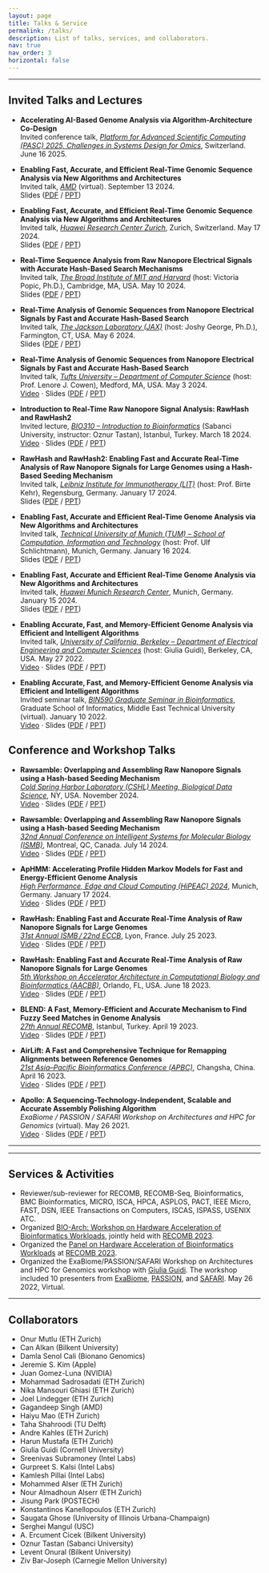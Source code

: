 ```yaml
---
layout: page
title: Talks & Service
permalink: /talks/
description: List of talks, services, and collaborators.
nav: true
nav_order: 3
horizontal: false
---
```


___

## Invited Talks and Lectures

- **Accelerating AI-Based Genome Analysis via Algorithm-Architecture Co-Design**  
   Invited conference talk, *[Platform for Advanced Scientific Computing (PASC) 2025, Challenges in Systems Design for Omics](https://pasc25.pasc-conference.org/)*, Switzerland. June 16 2025.

- **Enabling Fast, Accurate, and Efficient Real-Time Genomic Sequence Analysis via New Algorithms and Architectures**  
   Invited talk, *[AMD](https://www.amd.com/en/corporate/research/about.html)* (virtual). September 13 2024.  
   Slides ([PDF](https://people.ee.ethz.ch/~firtinac/pub/firtina-2024_09-amd-accelerating_real-time_genome_analysis.pdf) / [PPT](https://people.ee.ethz.ch/~firtinac/pub/firtina-2024_09-amd-accelerating_real-time_genome_analysis.pptx))

- **Enabling Fast, Accurate, and Efficient Real-Time Genomic Sequence Analysis via New Algorithms and Architectures**  
   Invited talk, *[Huawei Research Center Zurich](https://www.huawei.com/)*, Zurich, Switzerland. May 17 2024.  
   Slides ([PDF](https://people.ee.ethz.ch/~firtinac/pub/firtina-2024_05-huawei_zurich-accelerating_real-time_genome_analysis.pdf) / [PPT](https://people.ee.ethz.ch/~firtinac/pub/firtina-2024_05-huawei_zurich-accelerating_real-time_genome_analysis.pptx))

- **Real-Time Sequence Analysis from Raw Nanopore Electrical Signals with Accurate Hash-Based Search Mechanisms**  
   Invited talk, *[The Broad Institute of MIT and Harvard](https://www.broadinstitute.org/bios/victoria-popic)* (host: Victoria Popic, Ph.D.), Cambridge, MA, USA. May 10 2024.  
   Slides ([PDF](https://people.ee.ethz.ch/~firtinac/pub/firtina-2024_05-broad-real-time_and_fuzzy_genome_analysis.pdf) / [PPT](https://people.ee.ethz.ch/~firtinac/pub/firtina-2024_05-broad-real-time_and_fuzzy_genome_analysis.pptx))

- **Real-Time Analysis of Genomic Sequences from Nanopore Electrical Signals by Fast and Accurate Hash-Based Search**  
   Invited talk, *[The Jackson Laboratory (JAX)](https://www.jax.org/people/joshy-george)* (host: Joshy George, Ph.D.), Farmington, CT, USA. May 6 2024.  
   Slides ([PDF](https://people.ee.ethz.ch/~firtinac/pub/firtina-2024_05-jax-real-time_genome_analysis.pdf) / [PPT](https://people.ee.ethz.ch/~firtinac/pub/firtina-2024_05-jax-real-time_genome_analysis.pptx))

- **Real-Time Analysis of Genomic Sequences from Nanopore Electrical Signals by Fast and Accurate Hash-Based Search**  
   Invited talk, *[Tufts University – Department of Computer Science](https://facultyprofiles.tufts.edu/lenore-cowen)* (host: Prof. Lenore J. Cowen), Medford, MA, USA. May 3 2024.  
   [Video](https://www.youtube.com/watch?v=NXuNuWDUPyY) · Slides ([PDF](https://people.ee.ethz.ch/~firtinac/pub/firtina-2024_05-tufts-real-time_genome_analysis.pdf) / [PPT](https://people.ee.ethz.ch/~firtinac/pub/firtina-2024_05-tufts-real-time_genome_analysis.pptx))

- **Introduction to Real-Time Raw Nanopore Signal Analysis: RawHash and RawHash2**  
   Invited lecture, *[BIO310 – Introduction to Bioinformatics](https://people.sabanciuniv.edu/otastan/)* (Sabanci University, instructor: Oznur Tastan), Istanbul, Turkey. March 18 2024.  
   [Video](https://www.youtube.com/watch?v=8dmS37oXb5c) · Slides ([PDF](https://people.ee.ethz.ch/~firtinac/pub/firtina-2024_03-sabanci-real-time_genome_analysis.pdf) / [PPT](https://people.ee.ethz.ch/~firtinac/pub/firtina-2024_03-sabanci-real-time_genome_analysis.pptx))

- **RawHash and RawHash2: Enabling Fast and Accurate Real-Time Analysis of Raw Nanopore Signals for Large Genomes using a Hash-Based Seeding Mechanism**  
   Invited talk, *[Leibniz Institute for Immunotherapy (LIT)](https://lit.eu/our-scientists/prof-birte-kehr/)* (host: Prof. Birte Kehr), Regensburg, Germany. January 17 2024.  
   Slides ([PDF](https://people.ee.ethz.ch/~firtinac/pub/firtina-2024_01-lit-real-time_genome_analysis.pdf) / [PPT](https://people.ee.ethz.ch/~firtinac/pub/firtina-2024_01-lit-real-time_genome_analysis.pptx))

- **Enabling Fast, Accurate and Efficient Real-Time Genome Analysis via New Algorithms and Architectures**  
   Invited talk, *[Technical University of Munich (TUM) – School of Computation, Information and Technology](https://www.ce.cit.tum.de/en/eda/persons/ulf-schlichtmann/)* (host: Prof. Ulf Schlichtmann), Munich, Germany. January 16 2024.  
   Slides ([PDF](https://people.ee.ethz.ch/~firtinac/pub/firtina-2024_01-tum-enabling_real-time_acceleration.pdf) / [PPT](https://people.ee.ethz.ch/~firtinac/pub/firtina-2024_01-tum-enabling_real-time_acceleration.pptx))

- **Enabling Fast, Accurate and Efficient Real-Time Genome Analysis via New Algorithms and Architectures**  
    Invited talk, *[Huawei Munich Research Center](https://www.huawei.com/)*, Munich, Germany. January 15 2024.  
    Slides ([PDF](https://people.ee.ethz.ch/~firtinac/pub/firtina-2024_01-huawei-enabling_real-time_acceleration.pdf) / [PPT](https://people.ee.ethz.ch/~firtinac/pub/firtina-2024_01-huawei-enabling_real-time_acceleration.pptx))

- **Enabling Accurate, Fast, and Memory-Efficient Genome Analysis via Efficient and Intelligent Algorithms**  
    Invited talk, *[University of California, Berkeley – Department of Electrical Engineering and Computer Sciences](https://eecs.berkeley.edu/)* (host: Giulia Guidi), Berkeley, CA, USA. May 27 2022.  
    [Video](https://www.youtube.com/watch?v=5C3FdBXrSlg) · Slides ([PDF](https://people.ee.ethz.ch/~firtinac/pub/enabling_fast_efficient_genome_analysis-firtina-2022_05_27-ucb.pdf) / [PPT](https://people.ee.ethz.ch/~firtinac/pub/enabling_fast_efficient_genome_analysis-firtina-2022_05_27-ucb.pptx))

- **Enabling Accurate, Fast, and Memory-Efficient Genome Analysis via Efficient and Intelligent Algorithms**  
    Invited seminar talk, *[BIN590 Graduate Seminar in Bioinformatics](https://catalog.metu.edu.tr/course.php?prog=908&course_code=9080590)*, Graduate School of Informatics, Middle East Technical University (virtual). January 10 2022.  
    [Video](https://www.youtube.com/watch?v=Y4KMqvUYF-E) · Slides ([PDF](https://people.ee.ethz.ch/~firtinac/pub/enabling_fast_efficient_genome_analysis-firtina-2022_01_10-metu-graduateseminar.pdf) / [PPT](https://people.ee.ethz.ch/~firtinac/pub/enabling_fast_efficient_genome_analysis-firtina-2022_01_10-metu-graduateseminar.pptx))

## Conference and Workshop Talks

- **Rawsamble: Overlapping and Assembling Raw Nanopore Signals using a Hash-based Seeding Mechanism**  
   *[Cold Spring Harbor Laboratory (CSHL) Meeting, Biological Data Science](https://meetings.cshl.edu/abstracts.aspx?meet=DATA&year=24)*, NY, USA. November 2024.  
   [Video](https://youtu.be/D3-QytzMdMc) · Slides ([PDF](https://people.ee.ethz.ch/%7Efirtinac/pub/rawsamble_firtina_cshl-biological_data_science_2024.pdf) / [PPT](https://people.ee.ethz.ch/%7Efirtinac/pub/rawsamble_firtina_cshl-biological_data_science_2024.pptx))

- **Rawsamble: Overlapping and Assembling Raw Nanopore Signals using a Hash-based Seeding Mechanism**  
   *[32nd Annual Conference on Intelligent Systems for Molecular Biology (ISMB)](https://www.iscb.org/ismb2024/programme-schedule/scientific-programme/hitseq)*, Montreal, QC, Canada. July 14 2024.  
   [Video](https://youtu.be/xdNN1ddp8EQ) · Slides ([PDF](https://people.ee.ethz.ch/%7Efirtinac/pub/rawsamble-firtina-2024-ismb.pdf) / [PPT](https://people.ee.ethz.ch/%7Efirtinac/pub/rawsamble-firtina-2024-ismb.pptx))

- **ApHMM: Accelerating Profile Hidden Markov Models for Fast and Energy-Efficient Genome Analysis**  
   *[High Performance, Edge and Cloud Computing (HiPEAC) 2024](https://www.hipeac.net/2024/munich/)*, Munich, Germany. January 17 2024.  
   [Video](https://youtu.be/a8RFca-jXPk) · Slides ([PDF](https://people.ee.ethz.ch/~firtinac/pub/aphmm-firtina-2024-hipeac.pdf) / [PPT](https://people.ee.ethz.ch/~firtinac/pub/aphmm-firtina-2024-hipeac.pptx))

- **RawHash: Enabling Fast and Accurate Real-Time Analysis of Raw Nanopore Signals for Large Genomes**  
   *[31st Annual ISMB / 22nd ECCB](https://www.iscb.org/ismbeccb2023-programme/tracks/hitseq)*, Lyon, France. July 25 2023.  
   [Video](https://youtu.be/ti0M6TvRkTs) · Slides ([PDF](https://people.ee.ethz.ch/%7Efirtinac/pub/rawhash-firtina-2023-ismbeccb.pdf) / [PPT](https://people.ee.ethz.ch/%7Efirtinac/pub/rawhash-firtina-2023-ismbeccb.pptx))

- **RawHash: Enabling Fast and Accurate Real-Time Analysis of Raw Nanopore Signals for Large Genomes**  
   *[5th Workshop on Accelerator Architecture in Computational Biology and Bioinformatics (AACBB)](https://aacbb-workshop.github.io/)*, Orlando, FL, USA. June 18 2023.  
   [Video](https://youtu.be/-7_pFwriK9c) · Slides ([PDF](https://people.ee.ethz.ch/%7Efirtinac/pub/rawhash-firtina-2023_06_18-aacbb.pdf) / [PPT](https://people.ee.ethz.ch/%7Efirtinac/pub/rawhash-firtina-2023_06_18-aacbb.pptx))

- **BLEND: A Fast, Memory-Efficient and Accurate Mechanism to Find Fuzzy Seed Matches in Genome Analysis**  
   *[27th Annual RECOMB](http://recomb2023.bilkent.edu.tr/index.html)*, Istanbul, Turkey. April 19 2023.  
   [Video](https://youtu.be/k9NzGwaF_mE) · Slides ([PDF](https://people.ee.ethz.ch/~firtinac/pub/blend-firtina-2023_04_19-recomb.pdf) / [PPT](https://people.ee.ethz.ch/~firtinac/pub/blend-firtina-2023_04_19-recomb.pptx))

- **AirLift: A Fast and Comprehensive Technique for Remapping Alignments between Reference Genomes**  
   *[21st Asia–Pacific Bioinformatics Conference (APBC)](http://bioinformatics.csu.edu.cn/APBC2023/)*, Changsha, China. April 16 2023.  
   [Video](https://youtu.be/nJKJK15t5YM) · Slides ([PDF](https://people.ee.ethz.ch/~firtinac/pub/airlift-firtina-2023_04_16-apbc.pdf) / [PPT](https://people.ee.ethz.ch/~firtinac/pub/airlift-firtina-2023_04_16-apbc.pptx))

- **Apollo: A Sequencing-Technology-Independent, Scalable and Accurate Assembly Polishing Algorithm**  
   *ExaBiome / PASSION / SAFARI Workshop on Architectures and HPC for Genomics* (virtual). May 26 2021.  
   [Video](https://people.ee.ethz.ch/~firtinac/pub/apollo-firtina-2021_05_26-workshop.mp4) · Slides ([PDF](https://people.ee.ethz.ch/~firtinac/pub/apollo-firtina-2021_05_26-workshop.pdf) / [PPT](https://people.ee.ethz.ch/~firtinac/pub/apollo-firtina-2021_05_26-workshop.pptx))

---

___
## Services & Activities

  * Reviewer/sub-reviewer for RECOMB, RECOMB-Seq, Bioinformatics, BMC Bioinformatics, MICRO, ISCA, HPCA, ASPLOS, PACT, IEEE Micro, FAST, DSN, IEEE Transactions on Computers, ISCAS, ISPASS, USENIX ATC.
  * Organized [BIO-Arch: Workshop on Hardware Acceleration of Bioinformatics Workloads](https://safari.ethz.ch/recomb23-arch-workshop/), jointly held with [RECOMB 2023](http://recomb2023.bilkent.edu.tr/index.html).
  * Organized the [Panel on Hardware Acceleration of Bioinformatics Workloads](https://safari.ethz.ch/recomb23-arch-workshop/panel/) at [RECOMB 2023](http://recomb2023.bilkent.edu.tr/program.html).
  * Organized the ExaBiome/PASSION/SAFARI Workshop on Architectures and HPC for Genomics workshop with [Giulia Guidi](https://giuliaguidi.github.io). The workshop included 10 presenters from [ExaBiome](https://sites.google.com/lbl.gov/exabiome), [PASSION](https://passion.lbl.gov), and [SAFARI](https://safari.ethz.ch). May 26 2022, Virtual.
  
___
## Collaborators
  * Onur Mutlu (ETH Zurich)
  * Can Alkan (Bilkent University)
  * Damla Senol Cali (Bionano Genomics)
  * Jeremie S. Kim (Apple)
  * Juan Gomez-Luna (NVIDIA)
  * Mohammad Sadrosadati (ETH Zurich)
  * Nika Mansouri Ghiasi (ETH Zurich)
  * Joel Lindegger (ETH Zurich)
  * Gagandeep Singh (AMD)
  * Haiyu Mao (ETH Zurich)
  * Taha Shahroodi (TU Delft)
  * Andre Kahles (ETH Zurich)
  * Harun Mustafa (ETH Zurich)
  * Giulia Guidi (Cornell University)
  * Sreenivas Subramoney (Intel Labs)
  * Gurpreet S. Kalsi (Intel Labs)
  * Kamlesh Pillai (Intel Labs)
  * Mohammed Alser (ETH Zurich)
  * Nour Almadhoun Alserr (ETH Zurich)
  * Jisung Park (POSTECH)
  * Konstantinos Kanellopoulos (ETH Zurich)
  * Saugata Ghose (University of Illinois Urbana-Champaign)
  * Serghei Mangul (USC)
  * A. Ercument Cicek (Bilkent University)
  * Oznur Tastan (Sabanci University)
  * Levent Onural (Bilkent University)
  * Ziv Bar-Joseph (Carnegie Mellon University)